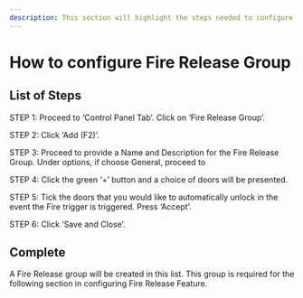 ```yaml
---
description: This section will highlight the steps needed to configure fire release group
---
```


# How to configure Fire Release Group

## List of Steps

STEP 1: Proceed to ‘Control Panel Tab’. Click on ‘Fire Release Group’.

STEP 2: Click ‘Add \(F2\)’.

STEP 3: Proceed to provide a Name and Description for the Fire Release Group. Under options, if choose General, proceed to

STEP 4: Click the green ‘+’ button and a choice of doors will be presented.

STEP 5: Tick the doors that you would like to automatically unlock in the event the Fire trigger is triggered. Press ‘Accept’.

STEP 6: Click ‘Save and Close’.

## Complete

A Fire Release group will be created in this list. This group is required for the following section in configuring Fire Release Feature.

